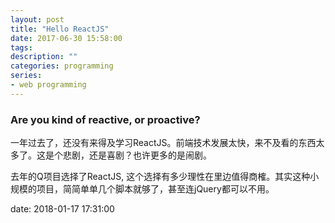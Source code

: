```yaml
---
layout: post
title: "Hello ReactJS"
date: 2017-06-30 15:58:00
tags: 
description: ""
categories: programming
series: 
- web programming
---
```


### Are you kind of reactive, or proactive?

一年过去了，还没有来得及学习ReactJS。前端技术发展太快，来不及看的东西太多了。这是个悲剧，还是喜剧？也许更多的是闹剧。

去年的Q项目选择了ReactJS, 这个选择有多少理性在里边值得商榷。其实这种小规模的项目，简简单单几个脚本就够了，甚至连jQuery都可以不用。




date: 2018-01-17 17:31:00
